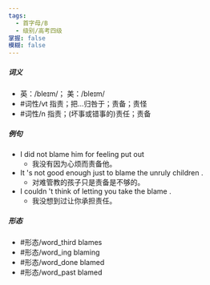 ```yaml
---
tags:
  - 首字母/B
  - 级别/高考四级
掌握: false
模糊: false
---
```

##### 词义
- 英：/bleɪm/； 美：/bleɪm/
- #词性/vt  指责；把…归咎于；责备；责怪
- #词性/n  指责；(坏事或错事的)责任；责备
##### 例句
- I did not blame him for feeling put out
	- 我没有因为心烦而责备他。
- It 's not good enough just to blame the unruly children .
	- 对难管教的孩子只是责备是不够的。
- I couldn 't think of letting you take the blame .
	- 我没想到过让你承担责任。
##### 形态
- #形态/word_third blames
- #形态/word_ing blaming
- #形态/word_done blamed
- #形态/word_past blamed
